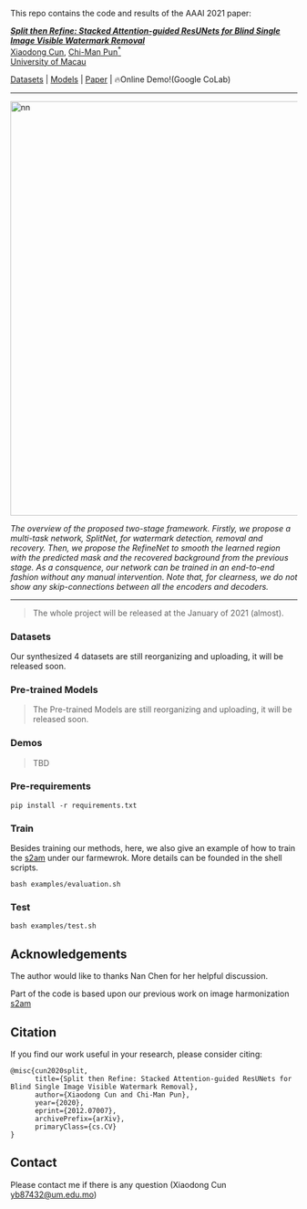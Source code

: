 This repo contains the code and results of the AAAI 2021 paper:

<i><b> [Split then Refine: Stacked Attention-guided ResUNets for Blind Single Image Visible Watermark Removal](https://arxiv.org/abs/2012.07007)</b></i><br>
[Xiaodong Cun](http://vinthony.github.io), [Chi-Man Pun<sup>*</sup>](http://www.cis.umac.mo/~cmpun/) <br>
[University of Macau](http://um.edu.mo/)

[Datasets](#Resources) | [Models](#Resources) | [Paper](https://arxiv.org/abs/2012.07007)  | 🔥Online Demo!(Google CoLab)

<hr>

<img width="726" alt="nn" src="https://user-images.githubusercontent.com/4397546/101241905-37915d80-3735-11eb-9fb9-2e1e46d63f15.png">

<i>The overview of the proposed two-stage framework. Firstly, we propose a multi-task network, SplitNet, for watermark detection, removal  and recovery. Then, we propose the RefineNet to smooth the learned region with the predicted mask and the recovered background from the previous stage. As a consquence, our network can be trained in an end-to-end fashion without any manual intervention. Note that, for clearness, we do not show any skip-connections between all the encoders and decoders.</i>
<hr>

> The whole project will be released at the January of 2021 (almost).


### Datasets

Our synthesized 4 datasets are still reorganizing and uploading, it will be released soon.



### Pre-trained Models

> The Pre-trained Models are still reorganizing and uploading, it will be released soon.


### Demos

> TBD

### Pre-requirements

```
pip install -r requirements.txt
```

### Train

Besides training our methods, here, we also give an example of how to train the [s2am](https://github.com/vinthony/s2am) under our farmewrok. More details can be founded in the shell scripts.


```
bash examples/evaluation.sh
```

### Test

```
bash examples/test.sh
```

## **Acknowledgements**
The author would like to thanks Nan Chen for her helpful discussion.

Part of the code is based upon our previous work on image harmonization [s2am](https://github.com/vinthony/s2am) 

## **Citation**

If you find our work useful in your research, please consider citing:

```
@misc{cun2020split,
      title={Split then Refine: Stacked Attention-guided ResUNets for Blind Single Image Visible Watermark Removal}, 
      author={Xiaodong Cun and Chi-Man Pun},
      year={2020},
      eprint={2012.07007},
      archivePrefix={arXiv},
      primaryClass={cs.CV}
}
```

## **Contact**
Please contact me if there is any question (Xiaodong Cun yb87432@um.edu.mo)
